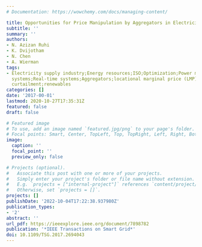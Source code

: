 ```yaml
---
# Documentation: https://wowchemy.com/docs/managing-content/

title: Opportunities for Price Manipulation by Aggregators in Electricity Markets
subtitle: ''
summary: ''
authors:
- N. Azizan Ruhi
- K. Dvijotham
- N. Chen
- A. Wierman
tags:
- Electricity supply industry;Energy resources;ISO;Optimization;Power measurement;Power
  systems;Real-time systems;Aggregators;locational marginal price (LMP);market power;optimal
  curtailment;renewables
categories: []
date: '2017-00-01'
lastmod: 2020-10-27T17:35:31Z
featured: false
draft: false

# Featured image
# To use, add an image named `featured.jpg/png` to your page's folder.
# Focal points: Smart, Center, TopLeft, Top, TopRight, Left, Right, BottomLeft, Bottom, BottomRight.
image:
  caption: ''
  focal_point: ''
  preview_only: false

# Projects (optional).
#   Associate this post with one or more of your projects.
#   Simply enter your project's folder or file name without extension.
#   E.g. `projects = ["internal-project"]` references `content/project/deep-learning/index.md`.
#   Otherwise, set `projects = []`.
projects: []
publishDate: '2022-10-04T17:22:38.937980Z'
publication_types:
- '2'
abstract: ''
url_pdf: https://ieeexplore.ieee.org/document/7898782
publication: '*IEEE Transactions on Smart Grid*'
doi: 10.1109/TSG.2017.2694043
---
```

